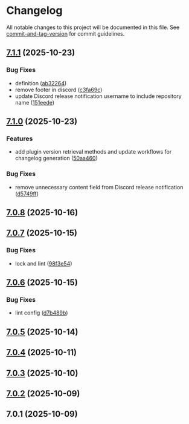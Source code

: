 # Changelog

All notable changes to this project will be documented in this file. See [commit-and-tag-version](https://github.com/absolute-version/commit-and-tag-version) for commit guidelines.

## [7.1.1](https://github.com/Cap-go/capacitor-sim/compare/7.1.0...7.1.1) (2025-10-23)


### Bug Fixes

* definition ([ab32264](https://github.com/Cap-go/capacitor-sim/commit/ab322640dbf02a6b77270ef5f9b97dc9b00e3d95))
* remove footer in discord ([c3fa69c](https://github.com/Cap-go/capacitor-sim/commit/c3fa69cc064f62c34eb5e316c770f759aed9a486))
* update Discord release notification username to include repository name ([151eede](https://github.com/Cap-go/capacitor-sim/commit/151eedee82fbe88c4b1dc57ed5b8e51218f1db9f))

## [7.1.0](https://github.com/Cap-go/capacitor-sim/compare/7.0.8...7.1.0) (2025-10-23)


### Features

* add plugin version retrieval methods and update workflows for changelog generation ([50aa460](https://github.com/Cap-go/capacitor-sim/commit/50aa46083118097976a13a7fffac8dacb68f59ee))


### Bug Fixes

* remove unnecessary content field from Discord release notification ([d5749ff](https://github.com/Cap-go/capacitor-sim/commit/d5749ff8e001976e587f1bb55423a358b9cfab6b))

## [7.0.8](https://github.com/Cap-go/capacitor-sim/compare/7.0.7...7.0.8) (2025-10-16)

## [7.0.7](https://github.com/Cap-go/capacitor-sim/compare/7.0.6...7.0.7) (2025-10-15)


### Bug Fixes

* lock and lint ([98f3e54](https://github.com/Cap-go/capacitor-sim/commit/98f3e5443df70b72a6c343909ef991e5c3cb037c))

## [7.0.6](https://github.com/Cap-go/capacitor-sim/compare/7.0.5...7.0.6) (2025-10-15)


### Bug Fixes

* lint config ([d7b489b](https://github.com/Cap-go/capacitor-sim/commit/d7b489b34b9cb75fb53114ef3241114bbcd8d39c))

## [7.0.5](https://github.com/Cap-go/capacitor-sim/compare/7.0.4...7.0.5) (2025-10-14)

## [7.0.4](https://github.com/Cap-go/capacitor-sim/compare/7.0.3...7.0.4) (2025-10-11)

## [7.0.3](https://github.com/Cap-go/capacitor-sim/compare/7.0.2...7.0.3) (2025-10-10)

## [7.0.2](https://github.com/Cap-go/capacitor-sim/compare/7.0.1...7.0.2) (2025-10-09)

## 7.0.1 (2025-10-09)
